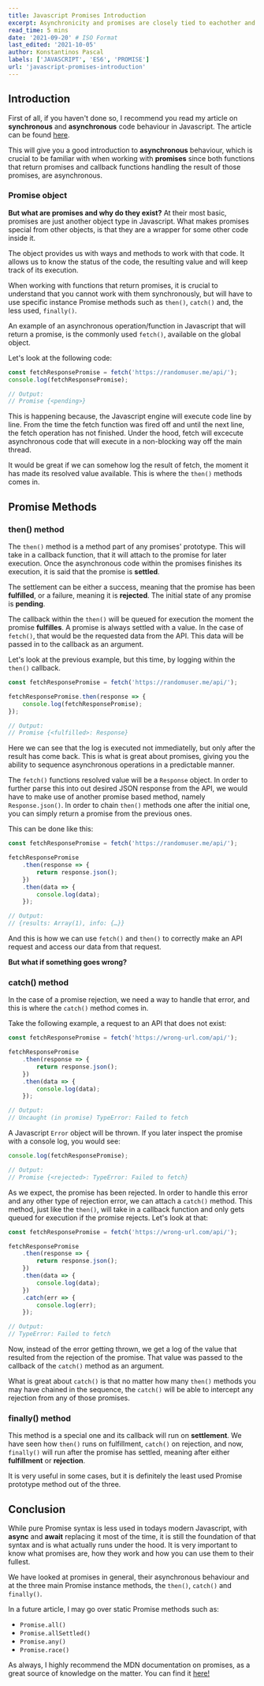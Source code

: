 ```yaml
---
title: Javascript Promises Introduction
excerpt: Asynchronicity and promises are closely tied to eachother and thus, people not fully grasping asynchronous code, usually have issues understanding promises too. In this article, we will introduce the Promise API and look at how it works.
read_time: 5 mins
date: '2021-09-20' # ISO Format
last_edited: '2021-10-05'
author: Konstantinos Pascal
labels: ['JAVASCRIPT', 'ES6', 'PROMISE']
url: 'javascript-promises-introduction'
---
```


## Introduction

First of all, if you haven't done so, I recommend you read my article on **synchronous** and **asynchronous** code behaviour in Javascript. The article can be found [here](https://konstapascal.dev/blog/javascript-synchronous-and-asynchronous-code).

This will give you a good introduction to **asynchronous** behaviour, which is crucial to be familiar with when working with **promises** since both functions that return promises and callback functions handling the result of those promises, are asynchronous.

### Promise object

**But what are promises and why do they exist?** At their most basic, promises are just another object type in Javascript. What makes promises special from other objects, is that they are a wrapper for some other code inside it.

The object provides us with ways and methods to work with that code. It allows us to know the status of the code, the resulting value and will keep track of its execution.

When working with functions that return promises, it is crucial to understand that you cannot work with them synchronously, but will have to use specific instance Promise methods such as `then()`, `catch()` and, the less used, `finally()`.

An example of an asynchronous operation/function in Javascript that will return a promise, is the commonly used `fetch()`, available on the global object.

Let's look at the following code:

```javascript
const fetchResponsePromise = fetch('https://randomuser.me/api/');
console.log(fetchResponsePromise);

// Output:
// Promise {<pending>}
```

This is happening because, the Javascript engine will execute code line by line. From the time the fetch function was fired off and until the next line, the fetch operation has not finished. Under the hood, fetch will excecute asynchronous code that will execute in a non-blocking way off the main thread.

It would be great if we can somehow log the result of fetch, the moment it has made its resolved value available. This is where the `then()` methods comes in.

## Promise Methods

### then() method

The `then()` method is a method part of any promises' prototype. This will take in a callback function, that it will attach to the promise for later execution. Once the asynchronous code within the promises finishes its execution, it is said that the promise is **settled**.

The settlement can be either a success, meaning that the promise has been **fulfilled**, or a failure, meaning it is **rejected**. The initial state of any promise is **pending**.

The callback within the `then()` will be queued for execution the moment the promise **fulfilles**. A promise is always settled with a value. In the case of `fetch()`, that would be the requested data from the API. This data will be passed in to the callback as an argument.

Let's look at the previous example, but this time, by logging within the `then()` callback.

```javascript
const fetchResponsePromise = fetch('https://randomuser.me/api/');

fetchResponsePromise.then(response => {
	console.log(fetchResponsePromise);
});

// Output:
// Promise {<fulfilled>: Response}
```

Here we can see that the log is executed not immediatelly, but only after the result has come back. This is what is great about promises, giving you the ability to sequence asynchronous operations in a predictable manner.

The `fetch()` functions resolved value will be a `Response` object. In order to further parse this into out desired JSON response from the API, we would have to make use of another promise based method, namely `Response.json()`. In order to chain `then()` methods one after the initial one, you can simply return a promise from the previous ones.

This can be done like this:

```javascript
const fetchResponsePromise = fetch('https://randomuser.me/api/');

fetchResponsePromise
	.then(response => {
		return response.json();
	})
	.then(data => {
		console.log(data);
	});

// Output:
// {results: Array(1), info: {…}}
```

And this is how we can use `fetch()` and `then()` to correctly make an API request and access our data from that request.

**But what if something goes wrong?**

### catch() method

In the case of a promise rejection, we need a way to handle that error, and this is where the `catch()` method comes in.

Take the following example, a request to an API that does not exist:

```javascript
const fetchResponsePromise = fetch('https://wrong-url.com/api/');

fetchResponsePromise
	.then(response => {
		return response.json();
	})
	.then(data => {
		console.log(data);
	});

// Output:
// Uncaught (in promise) TypeError: Failed to fetch
```

A Javascript `Error` object will be thrown. If you later inspect the promise with a console log, you would see:

```javascript
console.log(fetchResponsePromise);

// Output:
// Promise {<rejected>: TypeError: Failed to fetch}
```

As we expect, the promise has been rejected. In order to handle this error and any other type of rejection error, we can attach a `catch()` method. This method, just like the `then()`, will take in a callback function and only gets queued for execution if the promise rejects. Let's look at that:

```javascript
const fetchResponsePromise = fetch('https://wrong-url.com/api/');

fetchResponsePromise
	.then(response => {
		return response.json();
	})
	.then(data => {
		console.log(data);
	})
	.catch(err => {
		console.log(err);
	});

// Output:
// TypeError: Failed to fetch
```

Now, instead of the error getting thrown, we get a log of the value that resulted from the rejection of the promise. That value was passed to the callback of the `catch()` method as an argument.

What is great about `catch()` is that no matter how many `then()` methods you may have chained in the sequence, the `catch()` will be able to intercept any rejection from any of those promises.

### finally() method

This method is a special one and its callback will run on **settlement**. We have seen how `then()` runs on fulfillment, `catch()` on rejection, and now, `finally()` will run after the promise has settled, meaning after either **fulfillment** or **rejection**.

It is very useful in some cases, but it is definitely the least used Promise prototype method out of the three.

## Conclusion

While pure Promise syntax is less used in todays modern Javascript, with **async** and **await** replacing it most of the time, it is still the foundation of that syntax and is what actually runs under the hood. It is very important to know what promises are, how they work and how you can use them to their fullest.

We have looked at promises in general, their asynchronous behaviour and at the three main Promise instance methods, the `then()`, `catch()` and `finally()`.

In a future article, I may go over static Promise methods such as:

-  `Promise.all()`
-  `Promise.allSettled()`
-  `Promise.any()`
-  `Promise.race()`

As always, I highly recommend the MDN documentation on promises, as a great source of knowledge on the matter. You can find it [here!](https://developer.mozilla.org/en-US/docs/Web/JavaScript/Reference/Global_Objects/Promise)
